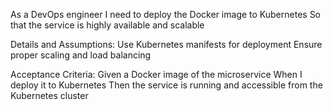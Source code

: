As a DevOps engineer
I need to deploy the Docker image to Kubernetes
So that the service is highly available and scalable

Details and Assumptions:
Use Kubernetes manifests for deployment
Ensure proper scaling and load balancing

Acceptance Criteria:
Given a Docker image of the microservice
When I deploy it to Kubernetes
Then the service is running and accessible from the Kubernetes cluster

